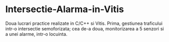 # Intersectie-Alarma-in-Vitis
Doua lucrari practice realizate in C/C++ si Vitis. Prima, gestiunea traficului intr-o intersectie  semoforizata; cea de-a doua, monitorizarea a 5 senzori si a unei alarme, intr-o locuinta.
